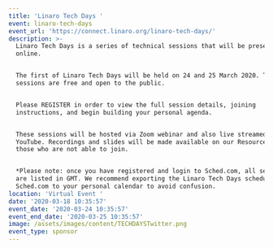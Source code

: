 ```yaml
---
title: 'Linaro Tech Days '
event: linaro-tech-days
event_url: 'https://connect.linaro.org/linaro-tech-days/'
description: >-
  Linaro Tech Days is a series of technical sessions that will be presented live
  online.


  The first of Linaro Tech Days will be held on 24 and 25 March 2020. These
  sessions are free and open to the public.


  Please REGISTER in order to view the full session details, joining
  instructions, and begin building your personal agenda.


  These sessions will be hosted via Zoom webinar and also live streamed to
  YouTube. Recordings and slides will be made available on our Resource page for
  those who are not able to join.


  *Please note: once you have registered and login to Sched.com, all sessions
  are listed in GMT. We recommend exporting the Linaro Tech Days schedule from
  Sched.com to your personal calendar to avoid confusion.
location: 'Virtual Event '
date: '2020-03-18 10:35:57'
event_date: '2020-03-24 10:35:57'
event_end_date: '2020-03-25 10:35:57'
image: /assets/images/content/TECHDAYSTwitter.png
event_type: sponsor
---
```

